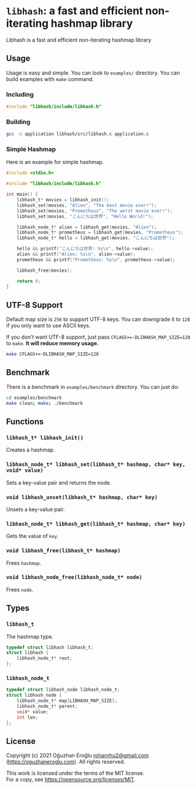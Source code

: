 # `libhash`: a fast and efficient non-iterating hashmap library
Libhash is a fast and efficient non-iterating hashmap library

## Usage
Usage is easy and simple. You can look to `examples/` directory. You can build examples with `make` command.

### Including
```c
#include "libhash/include/libhash.h"
```

### Building

```bash
gcc -o application libhash/src/libhash.c application.c
```

### Simple Hashmap
Here is an example for simple hashmap.

```C
#include <stdio.h>

#include "libhash/include/libhash.h"

int main() {
    libhash_t* movies = libhash_init();
    libhash_set(movies, "Alien", "The best movie ever!");
    libhash_set(movies, "Prometheus", "The worst movie ever!");
    libhash_set(movies, "こんにちは世界", "Hello World!");

    libhash_node_t* alien = libhash_get(movies, "Alien");
    libhash_node_t* prometheus = libhash_get(movies, "Prometheus");
    libhash_node_t* hello = libhash_get(movies, "こんにちは世界");

    hello && printf("こんにちは世界: %s\n", hello->value);
    alien && printf("Alien: %s\n", alien->value);
    prometheus && printf("Prometheus: %s\n", prometheus->value);

    libhash_free(movies);

    return 0;
}
```

## UTF-8 Support
Default map size is `256` to support UTF-8 keys. You can downgrade it to `128` if you only want to use ASCII keys.

If you don't want UTF-8 support, just pass `CFLAGS+=-DLIBHASH_MAP_SIZE=128` to `make`. **It will reduce memory usage.**

```bash
make CFLAGS+=-DLIBHASH_MAP_SIZE=128
```

## Benchmark
There is a benchmark in `examples/benchmark` directory. You can just do:

```bash
cd examples/benchmark
make clean; make; ./benchmark
```

## Functions

### `libhash_t* libhash_init()`
Creates a hashmap.

### `libhash_node_t* libhash_set(libhash_t* hashmap, char* key, void* value)`
Sets a key-value pair and returns the node.

### `void libhash_unset(libhash_t* hashmap, char* key)`
Unsets a key-value pair.

### `libhash_node_t* libhash_get(libhash_t* hashmap, char* key)`
Gets the value of `key`.

### `void libhash_free(libhash_t* hashmap)`
Frees `hashmap`.

### `void libhash_node_free(libhash_node_t* node)`
Frees `node`.

## Types

### `libhash_t`
The hashmap type.

```C
typedef struct libhash libhash_t;
struct libhash {
    libhash_node_t* root;
};
```

### `libhash_node_t`

```C
typedef struct libhash_node libhash_node_t;
struct libhash_node {
    libhash_node_t* map[LIBHASH_MAP_SIZE];
    libhash_node_t* parent;
    void* value;
    int len;
};
```

## License

Copyright (c) 2021 Oğuzhan Eroğlu <rohanrhu2@gmail.com> (https://oguzhaneroglu.com). All rights reserved.

This work is licensed under the terms of the MIT license.  
For a copy, see <https://opensource.org/licenses/MIT>.